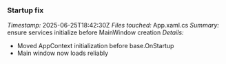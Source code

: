 ### Startup fix
*Timestamp:* 2025-06-25T18:42:30Z
*Files touched:* App.xaml.cs
*Summary:* ensure services initialize before MainWindow creation
*Details:*
- Moved AppContext initialization before base.OnStartup
- Main window now loads reliably
